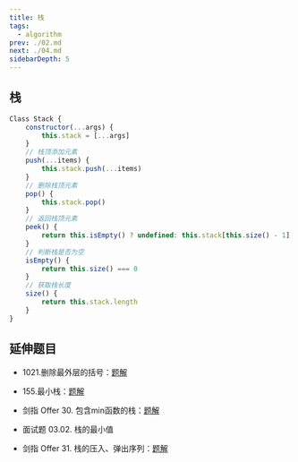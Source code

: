 ```yaml
---
title: 栈
tags: 
  - algorithm
prev: ./02.md
next: ./04.md
sidebarDepth: 5
---
```


## 栈

```js
Class Stack {
    constructor(...args) {
        this.stack = [...args]
    }
    // 栈顶添加元素
    push(...items) {
        this.stack.push(...items)
    }
    // 删除栈顶元素
    pop() {
        this.stack.pop()
    }
    // 返回栈顶元素
    peek() {
        return this.isEmpty() ? undefined: this.stack[this.size() - 1]
    }
    // 判断栈是否为空
    isEmpty() {
        return this.size() === 0
    }
    // 获取栈长度
    size() {
        return this.stack.length
    }
}
```

## 延伸题目


- 1021.删除最外层的括号：[题解](../leetCode/1021.md)

- 155.最小栈：[题解](../leetCode/155.md)
- 剑指 Offer 30. 包含min函数的栈：[题解](../codingInterviews/30.md)
- 面试题 03.02. 栈的最小值

- 剑指 Offer 31. 栈的压入、弹出序列：[题解](../codingInterviews/31.md)

